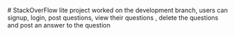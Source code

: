 <p># StackOverFlow lite project worked on the development branch, users can signup, login, post questions, view their questions , delete the questions and post an answer to the question</p>
